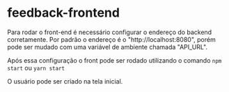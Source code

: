 # feedback-frontend

Para rodar o front-end é necessário configurar o endereço do backend corretamente.
Por padrão o endereço é o "http://localhost:8080", porém pode ser mudado com uma variável de ambiente chamada "API_URL".

Após essa configuração o front pode ser rodado utilizando o comando `npm start` ou `yarn start`

O usuário pode ser criado na tela inicial.
